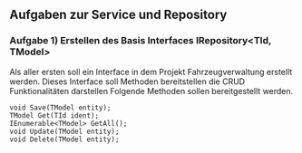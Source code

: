    ## Aufgaben zur Service und Repository
   ### Aufgabe 1) Erstellen des Basis Interfaces IRepository<TId, TModel>
   Als aller ersten soll ein Interface in dem Projekt Fahrzeugverwaltung erstellt werden. Dieses Interface soll Methoden bereitstellen die CRUD Funktionalitäten darstellen
   Folgende Methoden sollen bereitgestellt werden.
   ```
   void Save(TModel entity);
   TModel Get(TId ident);
   IEnumerable<TModel> GetAll();
   void Update(TModel entity);
   void Delete(TModel entity);
   ```
